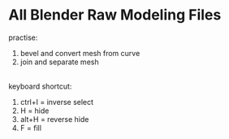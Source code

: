 # All Blender Raw Modeling Files

practise:

1. bevel and convert mesh from curve
2. join and separate mesh

<br> keyboard shortcut:
1. ctrl+I = inverse select 
2. H = hide
3. alt+H = reverse hide 
4. F = fill 
